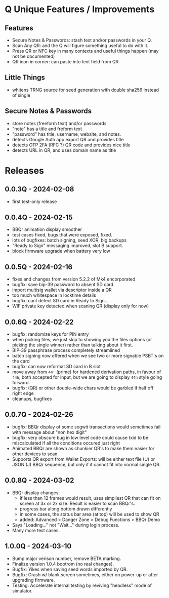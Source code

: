 # Q Unique Features / Improvements

## Features

- Secure Notes & Passwords: stash text and/or passwords in your Q. 
- Scan Any QR: and the Q will figure something useful to do with it.
- Press QR or NFC key in many contexts and useful things happen (may not be documented)
- QR icon in corner: can paste into text field from QR


## Little Things

- whitens TRNG source for seed generation with double sha256 instead of single


## Secure Notes & Passwords

- store notes (freeform text) and/or passwords
- "note" has a title and freform text
- "password" has title, username, website, and notes.
- detects Google Auth app export QR and provides title
- detects OTP 2FA (RFC ?) QR code and provides nice title
- detects URL in QR, and uses domain name as title

# Releases

## 0.0.3Q - 2024-02-08

- first test-only release 

## 0.0.4Q - 2024-02-15

- BBQr animation display smoother
- test cases fixed, bugs that were exposed, fixed.
- lots of bugfixes: batch signing, seed XOR, big backups
- "Ready to Sign" messaging improved, slot B support.
- block firmware upgrade when battery very low

## 0.0.5Q - 2024-02-16

- fixes and changes from version 5.2.2 of Mk4 encorporated
- bugfix: save bip-39 password to absent SD card
- import multisig wallet via descriptor inside a QR
- too much whitespace in locktime details
- bugfix: cant detect SD card in Ready to Sign...
- WIF private key detected when scaning QR (display only for now)

## 0.0.6Q - 2024-02-22

- bugfix: randomize keys for PIN entry
- when picking files, we just skip to showing you the files options (or picking the
  single winner) rather than talking about it first.
- BIP-39 passphrase process completely streamlined
- batch signing now offered when we see two or more signable PSBT's on the card
- bugfix: can now reformat SD card in B slot
- move away from `44'` (prime) for hardened derivation paths, in favour of `44h`; both accepted
  for input, but we are going to display `44h` style going forward.
- bugfix: (QR) or other double-wide chars would be garbled if half off right edge
- cleanups, bugfixes


## 0.0.7Q - 2024-02-26

- bugfix: BBQr display of some segwit transactions would sometimes fail with message
  about "non hex digit"
- bugfix: very obscure bug in low level code could cause txid to be miscalculated
  if all the conditions occured just right
- Animated BBQr are shown as chunkier QR's to make them easier for other devices to scan.
- Supports QR export from Wallet Exports: will be either text file (U) or JSON (J)
  BBQr sequence, but only if it cannot fit into normal single QR.

## 0.0.8Q - 2024-03-02

- BBQr display changes: 
    - if less than 12 frames would result, uses simpliest QR that can fit on 
      screen at 3x or 2x size. Result is easier to scan BBQr's.
    - progress bar along bottom drawn differently
    - in some cases, the status bar area (at top) will be used to show QR
    - added: Advanced > Danger Zone > Debug Functions > BBQr Demo
- Says "Loading..." not "Wait..." during login process.
- Many more test cases.


## 1.0.0Q - 2024-03-10

- Bump major verison number, remove BETA marking.
- Finalize version 1.0.4 bootrom (no real changes).
- Bugfix: Yikes when saving seed words imported by QR.
- Bugfix: Crash w/ blank screen sometimes, either on power-up or after upgrading firmware.
- Testing: Accelerate internal testing by reviving "headless" mode of simulator.


